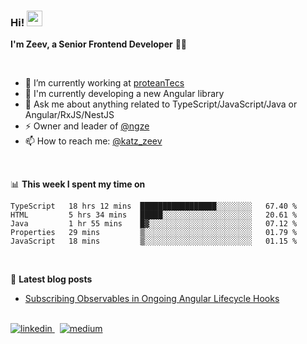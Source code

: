 <h3>
  Hi! <a href="https://www.gautamkrishnar.com/"><img src="https://media.giphy.com/media/hvRJCLFzcasrR4ia7z/giphy.gif" width="25px"></a>
</h3>

**I'm Zeev, a Senior Frontend Developer** 👨‍💻

<br/>

- 🔭 I’m currently working at [proteanTecs](https://www.proteantecs.com)
- 🌱 I'm currently developing a new Angular library 
- 💬 Ask me about anything related to TypeScript/JavaScript/Java or Angular/RxJS/NestJS
- ⚡ Owner and leader of [@ngze](https://github.com/ngze)
- 📫 How to reach me: [@katz_zeev](https://twitter.com/katz_zeev)

<br/>

📊 **This week I spent my time on**
<!--START_SECTION:waka-->
```text
TypeScript   18 hrs 12 mins  █████████████████░░░░░░░░   67.40 % 
HTML         5 hrs 34 mins   █████░░░░░░░░░░░░░░░░░░░░   20.61 % 
Java         1 hr 55 mins    █▓░░░░░░░░░░░░░░░░░░░░░░░   07.12 % 
Properties   29 mins         ▒░░░░░░░░░░░░░░░░░░░░░░░░   01.79 % 
JavaScript   18 mins         ▒░░░░░░░░░░░░░░░░░░░░░░░░   01.15 % 
```
<!--END_SECTION:waka-->

<br/>

📕 **Latest blog posts**
<!-- BLOG-POST-LIST:START -->
- [Subscribing Observables in Ongoing Angular Lifecycle Hooks](https://medium.com/@zeevkatz/subscribing-observables-in-ongoing-angular-lifecycle-hooks-473224afda?source=rss-7a220ee6b5f1------2)
<!-- BLOG-POST-LIST:END -->

<br/>

<a href="https://linkedin.com/in/zeev-katz" target="_blank">
  <img src=https://img.shields.io/badge/linkedin-%231E77B5.svg?&style=for-the-badge&logo=linkedin&logoColor=white alt=linkedin style="margin-bottom: 5px;" />
</a>
&nbsp;
<a href="https://medium.com/@zeevkatz" target="_blank">
  <img src=https://img.shields.io/badge/medium-%23292929.svg?&style=for-the-badge&logo=medium&logoColor=white alt=medium style="margin-bottom: 5px;" />
</a>  
